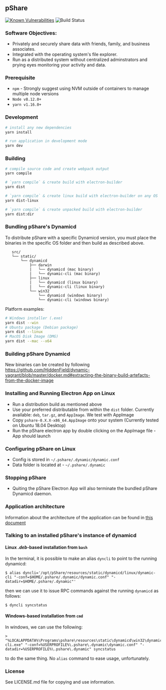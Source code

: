 ## pShare
[![Known Vulnerabilities](https://snyk.io/test/github/duality-solutions/pShare/badge.svg?targetFile=package.json)](https://snyk.io/test/github/duality-solutions/pShare?targetFile=package.json) ![Build Status](https://travis-ci.org/duality-solutions/pShare.svg?branch=master)

### Software Objectives:
- Privately and securely share data with friends, family, and business associates.
- Integrated with the operating system's file explorer.  
- Run as a distributed system without centralized adminstrators and prying eyes monitoring your activity and data.

### Prerequisite

* `npm` - Strongly suggest using NVM outside of containers to manage multiple node versions
* `Node v8.12.0+`
* `yarn v1.16.0+`

### Development

```bash
# install any new dependencies
yarn install

# run application in development mode
yarn dev
```

### Building

```bash
# compile source code and create webpack output
yarn compile

# `yarn compile` & create build with electron-builder
yarn dist

# `yarn compile` & create linux build with electron-builder on any OS
yarn dist-linux

# `yarn compile` & create unpacked build with electron-builder
yarn dist:dir
```

### Bundling pShare's Dynamicd

To distribute pShare with a specific Dynamicd version, you must place the binaries in the specific OS folder and then build as described above.

```
   src/
   └── static/
       └── dynamicd
           ├── darwin
           |   └── dynamicd (mac binary)
           |   └── dynamic-cli (mac binary)
           ├── linux
           |   └── dynamicd (linux binary)
           |   └── dynamic-cli (linux binary)
           └── win32
               └── dynamicd (windows binary)
               └── dynamic-cli (windows binary)

```

Platform examples:
```bash
# Windows installer (.exe)
yarn dist --win
# Ubuntu package (Debian package)
yarn dist --linux
# MacOS Disk Image (DMG)
yarn dist --mac --x64
```

### Building pShare Dynamicd

New binaries can be created by following https://github.com/HiddenField/dynamic-vagrant/blob/master/docker.md#extracting-the-binary-build-artefacts-from-the-docker-image

### Installing and Running Electron App on Linux

* Run a distribution build as mentioned above
* Use your preferred distributable from within the `dist` folder. Currently available: `deb`, `tar.gz`, and `AppImage`. We test with AppImage
* Copy `pshare-0.X.X-x86_64.AppImage` onto your system (Currently tested on Ubuntu 18.04 Desktop)
* Run the pShare electron app by double clicking on the AppImage file - App should launch

### Configuring pShare on Linux

* Config is stored in `~/.pshare/.dynamic/dynamic.conf`
* Data folder is located at - `~/.pshare/.dynamic`

### Stopping pShare

* Quiting the pShare Electron App will also terminate the bundled pShare Dynamicd daemon.

### Application architecture

Information about the architecture of the application can be found in [this document](documentation/electron-redux-architecture.md)

### Talking to an installed pShare's instance of dynamicd

#### Linux *.deb*-based installation from `bash`

In the terminal, it is possible to make an alias `dyncli` to point to the running dynamicd:

```shell
$ alias dyncli='/opt/pShare/resources/static/dynamicd/linux/dynamic-cli "-conf=$HOME/.pshare/.dynamic/dynamic.conf" "-datadir=$HOME/.pshare/.dynamic"'
```

then we can use it to issue RPC commands against the running `dynamicd` as follows:

```shell
$ dyncli syncstatus
```

#### Windows-based installation from `cmd`

In windows, we can use the following:

```shell
> "%LOCALAPPDATA%\Programs\pshare\resources\static\dynamicd\win32\dynamic-cli.exe" "-conf=%USERPROFILE%\.pshare\.dynamic\dynamic.conf" "-datadir=%USERPROFILE%\.pshare\.dynamic" syncstatus
```

to do the same thing. No `alias` command to ease usage, unfortunately.

### License

See LICENSE.md file for copying and use information.